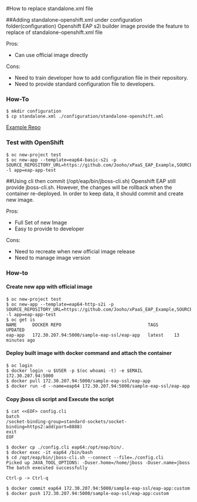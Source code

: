 #How to replace standalone.xml file

##Adding standalone-openshift.xml under configuration folder(configuration)
Openshift EAP s2i builder image provide the feature to replace of standalone-openshift.xml file

Pros:
  - Can use official image directly

Cons:
  - Need to train developer how to add configuration file in their repository.
  - Need to provide standard configuration file to developers.

### How-To
~~~
$ mkdir configuration 
$ cp standalone.xml ./configuration/standalone-openshift.xml
~~~

[Example Repo](https://github.com/Jooho/xPaaS_EAP_Example/tree/master/replace_configuration/configuration)

### Test with OpenShift 
~~~
$ oc new-project test
$ oc new-app --template=eap64-basic-s2i -p SOURCE_REPOSITORY_URL=https://github.com/Jooho/xPaaS_EAP_Example,SOURCE_REPOSITORY_REF=master,CONTEXT_DIR=replace_configuration -l app=eap-app-test
~~~


##Using cli then commit (/opt/eap/bin/jboss-cli.sh)
Openshift EAP still provide jboss-cli.sh. However, the changes will be rollback when the container re-deployed.
In order to keep data, it should commit and create new image. 

Pros:
  - Full Set of new Image
  - Easy to provide to developer

Cons:
  - Need to recreate when new official image release
  - Need to manage image version

### How-to

#### Create new app with official image
~~~
$ oc new-project test
$ oc new-app --template=eap64-http-s2i -p SOURCE_REPOSITORY_URL=https://github.com/Jooho/xPaaS_EAP_Example,SOURCE_REPOSITORY_REF=master,CONTEXT_DIR=replace_configuration -l app=eap-app-test
$ oc get is
NAME      DOCKER REPO                                 TAGS      UPDATED
eap-app   172.30.207.94:5000/sample-eap-ssl/eap-app   latest    13 minutes ago
~~~

#### Deploy built image with docker command and attach the container
~~~
$ oc login
$ docker login -u $USER -p $(oc whoami -t) -e $EMAIL 172.30.207.94:5000
$ docker pull 172.30.207.94:5000/sample-eap-ssl/eap-app
$ docker run -d --name=eap64 172.30.207.94:5000/sample-eap-ssl/eap-app 
~~~

#### Copy jboss cli script and Execute the script 
~~~
$ cat <<EOF> config.cli
batch
/socket-binding-group=standard-sockets/socket-binding=https2:add(port=8888)
exit
EOF

$ docker cp ./config.cli eap64:/opt/eap/bin/.
$ docker exec -it eap64 /bin/bash
$ cd /opt/eap/bin/jboss-cli.sh --connect --file=./config.cli
Picked up JAVA_TOOL_OPTIONS: -Duser.home=/home/jboss -Duser.name=jboss
The batch executed successfully

Ctrl-p -> Ctrl-q

$ docker commit eap64 172.30.207.94:5000/sample-eap-ssl/eap-app:custom
$ docker push 172.30.207.94:5000/sample-eap-ssl/eap-app:custom
~~~

